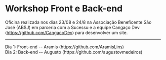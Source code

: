 # Workshop Front e Back-end

Oficina realizada nos dias 23/08 e 24/8 na Associação Beneficente São José (ABSJ) em parceria com a Sucessu e a equipe Cangaço Dev (https://github.com/CangacoDev) para desenvolver um site.
<hr>
Dia 1: Front-end -- Aramis (https://github.com/AramisLins)
<br>
Dia 2: Back-end -- Augusto (https://github.com/augustovmedeiros)
